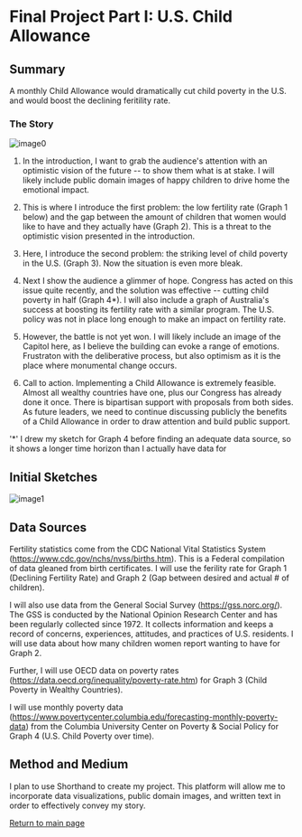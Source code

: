 # Final Project Part I: U.S. Child Allowance

## Summary

A monthly Child Allowance would dramatically cut child poverty in the U.S. and would boost the declining feritility rate.

### The Story

![image0](https://user-images.githubusercontent.com/61394509/153771147-fdba9676-5086-41cc-8fb9-3c20a5e30dbe.jpeg)

1. In the introduction, I want to grab the audience's attention with an optimistic vision of the future -- to show them what is at stake. I will likely include public domain images of happy children to drive home the emotional impact.

2. This is where I introduce the first problem: the low fertility rate (Graph 1 below) and the gap between the amount of children that women would like to have and they actually have (Graph 2). This is a threat to the optimistic vision presented in the introduction.

3. Here, I introduce the second problem: the striking level of child poverty in the U.S. (Graph 3). Now the situation is even more bleak.

4. Next I show the audience a glimmer of hope. Congress has acted on this issue quite recently, and the solution was effective -- cutting child poverty in half (Graph 4*). I will also include a graph of Australia's success at boosting its fertility rate with a similar program. The U.S. policy was not in place long enough to make an impact on fertility rate.

5. However, the battle is not yet won. I will likely include an image of the Capitol here, as I believe the building can evoke a range of emotions. Frustraton with the deliberative process, but also optimism as it is the place where monumental change occurs.

6. Call to action. Implementing a Child Allowance is extremely feasible. Almost all wealthy countries have one, plus our Congress has already done it once. There is bipartisan support with proposals from both sides. As future leaders, we need to continue discussing publicly the benefits of a Child Allowance in order to draw attention and build public support.

'*' I drew my sketch for Graph 4 before finding an adequate data source, so it shows a longer time horizon than I actually have data for

## Initial Sketches

![image1](https://user-images.githubusercontent.com/61394509/153771663-5396c12d-b8b2-4629-8dc8-d60b7c74088b.jpeg)

## Data Sources

Fertility statistics come from the CDC National Vital Statistics System (https://www.cdc.gov/nchs/nvss/births.htm). This is a Federal compilation of data gleaned from birth certificates. I will use the ferility rate for Graph 1 (Declining Fertility Rate) and Graph 2 (Gap between desired and actual # of children).

I will also use data from the General Social Survey (https://gss.norc.org/). The GSS is conducted by the National Opinion Research Center and has been regularly collected since 1972. It collects information and keeps a record of concerns, experiences, attitudes, and practices of U.S. residents. I will use data about how many children women report wanting to have for Graph 2.

Further, I will use OECD data on poverty rates (https://data.oecd.org/inequality/poverty-rate.htm) for Graph 3 (Child Poverty in Wealthy Countries).

I will use monthly poverty data (https://www.povertycenter.columbia.edu/forecasting-monthly-poverty-data) from the Columbia University Center on Poverty & Social Policy for Graph 4 (U.S. Child Poverty over time).

## Method and Medium

I plan to use Shorthand to create my project. This platform will allow me to incorporate data visualizations, public domain images, and written text in order to effectively convey my story.

[Return to main page](/README.md)
